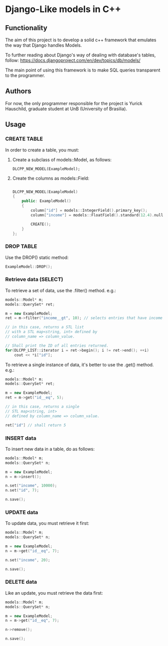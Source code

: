 # Django-Like models in C++

## Functionality

The aim of this project is to develop a solid c++ framework that emulates the way that Django handles Models.

To further reading about Django's way of dealing with database's tables, follow:
https://docs.djangoproject.com/en/dev/topics/db/models/

The main point of using this framework is to make SQL queries transparent to the programmer.

## Authors

For now, the only programmer responsible for the project is Yurick Hauschild, graduate student at UnB (University of Brasilia).

## Usage

### CREATE TABLE

In order to create a table, you must:

1. Create a subclass of models::Model, as follows:

    `DLCPP_NEW_MODEL(ExampleModel);`

2. Create the columns as models::Field:


    ```c++

    DLCPP_NEW_MODEL(ExampleModel)
    {
        public: ExampleModel()
        {
            column["id"] = models::IntegerField().primary_key();
            column["income"] = models::FloatField().standard(12.4).null(True);

            CREATE();
        }
    };
    ```

### DROP TABLE

Use the DROP() static method:

```c++
ExampleModel::DROP();
```

### Retrieve data (SELECT)

To retrieve a set of data, use the .filter() method. e.g.:

```c++
models::Model* m;
models::QuerySet* ret;

m = new ExampleModel;
ret = m->filter("income__gt", 10); // selects entries that have income > 10

// in this case, returns a STL list 
// with a STL map<string, int> defined by 
// column_name => column_value.

// Shall print the ID of all entries returned.
for(DLCPP_LIST::iterator i = ret->begin(); i != ret->end(); ++i)
    cout << *i["id"];
```

To retrieve a single instance of data, it's better to use the .get() method. e.g.:

```c++
models::Model* m;
models::QuerySet* ret;

m = new ExampleModel;
ret = m->get("id__eq", 5);

// in this case, returns a single
// STL map<string, int> 
// defined by column_name => column_value.

ret["id"] // shall return 5
```

### INSERT data

To insert new data in a table, do as follows:

```c++
models::Model* m;
models::QuerySet* n;

m = new ExampleModel;
n = m->insert();

n.set("income", 10000);
n.set("id", 7);

n.save();
```

### UPDATE data

To update data, you must retrieve it first:

```c++
models::Model* m;
models::QuerySet* n;

m = new ExampleModel;
n = m->get("id__eq", 7);

n.set("income", 20);

n.save();
```

### DELETE data

Like an update, you must retrieve the data first:

```c++
models::Model* m;
models::QuerySet* n;

m = new ExampleModel;
n = m->get("id__eq", 7);

n->remove();

n.save();
```
